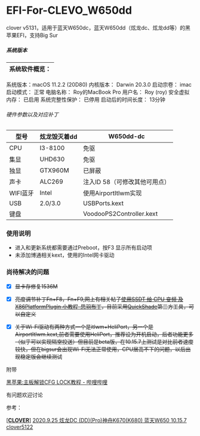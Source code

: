 # EFI-For-CLEVO_W650dd

clover v5131，适用于蓝天W650dc，蓝天W650dd（炫龙dc、炫龙dd等）的黑苹果EFI，支持Big Sur

##### 系统版本
| 系统软件概览：|
| ----------|
  系统版本：macOS 11.2.2 (20D80)
  内核版本：	Darwin 20.3.0
  启动宗卷：	imac
  启动模式：	正常
  电脑名称：	Roy的MacBook Pro
  用户名：	Roy (roy)
  安全虚拟内存：	已启用
  系统完整性保护：	已停用
  启动后的时间长度：	13分钟


###### 硬件参数以及对应补丁

| 型号     | 炫龙毁灭着dd | W650dd-dc                |
| ------ | ------- | ------------------------ |
| CPU    | I3-8100 | 免驱                       |
| 集显     | UHD630  | 免驱                       |
| 独显     | GTX960M | 已屏蔽                      |
| 声卡     | ALC269  | 注入ID 58（可修改其他可用点）        |
| WIFI蓝牙 | Intel   | 使用AirportItlwm实现         |
| USB    | 2.0/3.0 | USBPorts.kext            |
| 键盘     |         | VoodooPS2Controller.kext |
### 使用说明
- 进入和更新系统都需要通过Preboot，按F3 显示所有启动项
- 未添加博通相关kext，使用的Intel网卡驱动
### 尚待解决的问题

- [x] ~~显卡存修复1536M~~

- [x] ~~亮度调节补丁Fn+F8，Fn+F9,网上有相关帖子[使用SSDT 给 CPU 变频 及 X86PlatformPlugin 小教程-思羽布丁](https://www.mfpud.com/topics/963/)，目前采用[QuickShade](https://apps.apple.com/cn/app/quickshade/id931571202)第三方工具，可以自定义~~

- [x] ~~关于Wi-Fi驱动有两种方式一个是itlwm+HeliPort，另一个是AirportItlwm.kext,前者需要使用HeliPort，推荐设为开机启动，后者功能更多（似乎可以实现隔空投送）但目前是beta版，在10.15.7上测试是对比前者速度较快，但在bigsur会出现Wi-Fi无法正常使用，CPU居高不下的问题，以后出现稳定版会继续测试~~

附带

[黑苹果:主板解锁CFG LOCK教程 - 哔哩哔哩](https://www.bilibili.com/read/cv6167464/)

有问题欢迎讨论

参考：

 [[**CLOVER**]](http://bbs.pcbeta.com/forum.php?mod=forumdisplay&fid=561&filter=typeid&typeid=1366) [2020.9.25 炫龙DC (DD)(Pro)神舟K670(K680) 蓝天W650 10.15.7 clover5122](http://bbs.pcbeta.com/viewthread-1831835-1-1.html)